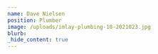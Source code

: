 ```yaml
---
name: Dave Nielsen
position: Plumber
image: /uploads/imlay-plumbing-10-2021023.jpg
blurb:
_hide_content: true
---
```

